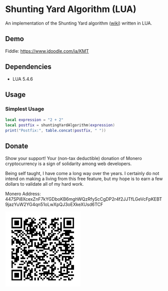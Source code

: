 # Shunting Yard Algorithm (LUA)

An implementation of the Shunting Yard algorithm ([wiki](https://en.wikipedia.org/wiki/Shunting_yard_algorithm)) written in LUA.

## Demo
Fiddle: https://www.jdoodle.com/ia/KMT

## Dependencies
- LUA 5.4.6

## Usage
### Simplest Usage
```lua
local expression = "2 + 2"
local postfix = shuntingYardAlgorithm(expression)
print("Postfix:", table.concat(postfix, " "))
```

## Donate
Show your support! Your (non-tax deductible) donation of Monero cryptocurrency is a sign of solidarity among web developers.

Being self taught, I have come a long way over the years. I certainly do not intend on making a living from this free feature, but my hope is to earn a few dollars to validate all of my hard work.

Monero Address: 447SPi8XcexZnF7kYGDboKB6mghWQzRfyScCgDP2r4f2JJTfLGeVcFpKEBT9jazYuW2YG4qn51oLwXpQJ3oEXkeXUsd6TCF

![447SPi8XcexZnF7kYGDboKB6mghWQzRfyScCgDP2r4f2JJTfLGeVcFpKEBT9jazYuW2YG4qn51oLwXpQJ3oEXkeXUsd6TCF](donate.png)
